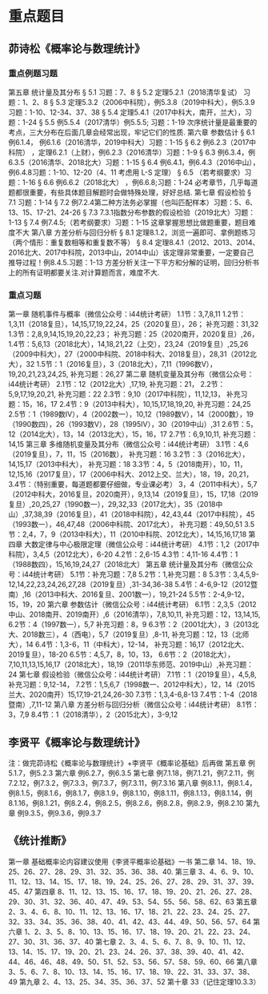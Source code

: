 # 重点题目
## 茆诗松《概率论与数理统计》
### 重点例题习题
第五章 统计量及其分布
§ 5.1 习题：7、8
§ 5.2 定理5.2.1（2018清华复试） 习题：1、2、8
§ 5.3 定理5.3.2（2006中科院），例5.3.8（2019中科大），例5.3.9习题：1-10、12-34、37、38
§ 5.4 定理5.4.1（2017中科大，南开，兰大），习题：1-24
§ 5.5 例5.5.4（2017清华）例5.5.5; 习题：1-19
次序统计量是最重要的考点，三大分布在后面几章会经常出现，牢记它们的性质.
第六章 参数估计
§ 6.1 例6.1.4， 例6.1.6（2016清华，2019中科大）习题：1-15
§ 6.2 例6.2.3（2017中科院） ，定理6.2.1（上财），例6.2.3（2016清华）习题：1-9
§ 6.3 例6.3.4，例6.3.5（2016清华、2018北大）习题：1-15
§ 6.4 例6.4.1，例6.4.3（2016中山），例6.4.8习题：1-10、12-20（4、11 考虑用 L-S 定理）
§ 6.5 （若考纲要求）习题：1-16
§ 6.6 例6.6.2（2018北大） ，例6.6.8;习题：1-24
必考章节，几乎每道题都很重要，有些具体题目解题时会做特殊处理，好好总结.
第七章 假设检验
§ 7.1 习题：1-14
§ 7.2 例7.2.4第二种方法务必掌握（也叫匹配样本）习题：5、6、13、15、17-21、24-26
§ 7.3 7.3.1指数分布参数的假设检验（2019北大）习题：1-13
§ 7.4 例7.4.5;（若考纲要求）习题：1-15
这章掌握思想比做题重要，题目难度不大
第八章 方差分析与回归分析
§ 8.1 定理8.1.2，浏览一遍即可、拿例题练习（两个情形：重复数相等和重复数不等） 
§ 8.4 定理8.4.1（2012、2013、2014、2016北大、2017中科院，2013中山，2014中山）该定理非常重要，一定要自己推导过程！例8.4.5.习题：1-13
方差分析关注一下平方和分解的证明，回归分析书上的所有证明都要关注.对计算题而言，难度不大.
### 重点习题
第一章 随机事件与概率（微信公众号：i44统计考研）
1.1节：3,7,8,11
1.2节：1,3,11（2018复旦），14,15,17,19,22,24，25（2020复旦），26；
补充习题：31,32
1.3节：2,8,9,14,15,19,20,22,23；
补充习题：25（2020南开，2020复旦）,26，
1.4节：5,6,13（2018北大），14,18,21,22（上交），23,24（2019复旦）,25,26（2009中科大），27（2000中科院、2018中科大、2018复旦），28,31（2012北大），32
1.5节：1（2016复旦），3（2018北大），7,11（1996数V），19,20,21,23,24,25,
补充习题：26,27
第二章 随机变量及其分布（微信公众号：i44统计考研）
2.1节：12（2012北大）,17,19,
补充习题：21，
2.2节：5,9,17,19,20,21,
补充习题：22
2.3节：9,10（2017中科院），11,12,13，
补充习题：15，16，17
2.4节：9（2013中科大），10,15,17,18,19,20,
补充习题：24,25
2.5节：1（1989数IV），4（2002数一），10,12（1989数V），14（2000数），19（1990数四），26（1993数V），28（1995IV），30（2019中山）,31
2.6节：5，12（2014北大），13，14（2013北大），15，16，17
2.7节：6,9,10,11,
补充习题：14,15
第三章 多维随机变量及其分布（微信公众号：i44统计考研）
3.1节：4,6（2019复旦），7，11，15（2016数），
补充习题：16
3.2节：3（2016北大），14,15,17（2013中科大），
补充习题：18
3.3节：4，5（2018南开），10，11，12,15,16（2017复旦），17（2006中科大、2012上交、兰大），18，19，20,21，
3.4节：（特别重要，每道题都要仔细做，专业课必考）
3，4（2011中科大），5,7（2012中科大，2016复旦，2020南开），9,13,14（2019复旦），15，17,18（2019复旦）,20,25,27（1990数一），29,32,33（2017北大），35（2018中山）,37,38,39（2016复旦），41（2018中科院），42,43,44（2017中科院），45（1993数一），46,47,48（2006中科院、2017北大），
补充习题：49,50,51
3.5节：2,4，7，9（2013中科大），11（2010中科院、2012北大），14,15,16,17,18
第四章 大数定律与中心极限定理（微信公众号：i44统计考研）
4.1节：1,2（2017中科院），3,4,5（2012北大），6-20
4.2节：2,6-15
4.3节：4,11-16
4.4节：1（1988数四），15,16,19,24,27（2018北大）
第五章 统计量及其分布（微信公众号：i44统计考研）
5.1节：补充习题：7,8
5.2节：1,补充习题：8
5.3节：3,4,5,9-12,14,22,23,24,26,27,28（2019复旦）,31-34,36-38
5.4节：4-6,9-12（2012暨南）,16（2013中科大、2016复旦、2001数一），19,21-24
5.5节：2-4,9-12，15，19，20
第六章 参数估计（微信公众号：i44统计考研）
6.1节：2,3,5（2012中山、2018南开、2019南开）,6（2016清华），7,8,10,11,
补充习题：12，13,14,15,
6.2节：4（1997数一），5,7
补充习题：8，9
6.3节：2（2001北大），3（2013北大、2018数三），4（西电），5,7（2019复旦）,8-11,
补充习题：12，13（北师大），14
6.4节：1,3-6，11（中科大），12-14，
补充习题：16,17（2012北大、2019复旦），18-20
6.5节：4,5,7，8，10，13，
6.6节：2（2018北大），7,10,11,13,15,16,17（2018北大），18,19（2011华东师范、2019中山）,补充习题：24
第七章 假设检验（微信公众号：i44统计考研）
7.1节：1（2019复旦），4,5,8,
补充习题：9,12-14，
7.2节：1,5,6,7（1998数一、2012中科大），12，14（2015兰大、2020南开）15,17,19-21,24,26-30
7.3节：1,3,4-6,8-13
7.4节：1-4（2018暨南）,7,11-12
第八章 方差分析与回归分析（微信公众号：i44统计考研）
8.1节：3，7,9
8.4节：1（2018清华），2（2015北大），3-9,12
## 李贤平《概率论与数理统计》
注：做完茆诗松《概率论与数理统计》+李贤平《概率论基础》后再做
第五章
例5.1.7，例5.2.3
第六章
例6.2.7，例6.3.5
第七章
例7.1.18，例7.1.21，例7.2.11，例7.2.12，例7.3.2，例7.3.3，例7.3.7，例7.3.11，例7.3.16
第八章
例8.1.1，例8.1.4，例8.1.5，例8.1.6，例8.1.7，例8.1.9，例8.1.10，例8.1.11，例8.1.13，例8.1.14，例8.1.16，例8.1.21，例8.2.4，例8.2.5，例8.2.6，例8.2.8，例8.2.9，例8.2.10
第九章
例9.3.5，例9.3.6，例9.3.7
## 《统计推断》
第一章
基础概率论内容建议使用《李贤平概率论基础》一书
第二章 
14、18、19、25、26、27、28、29、31、32、35、36、38、40.
第三章
3、4、6、9、10、11、12、13、14、15、17、18、19、24、25、26、27、28、29、31、37、39、45、47
第四章 
8、11、12、13、15、16、17、18、19、20、21、26、27、28、29、30、31、32、36、40、47、49、53、54、55、56、58、62、63
第五章 
2、3、4、6、8、10、11、12、13、16、17、18、21、22、23、24、25、27、32、33、34、35、36、38、40、41、42、43、44、49、50、56、57、64
第六章 
1、2、3、5、8、10、13、15、16、17、18、19、20、21、22、23、24、27、30、31、36、37、40
第七章 
2、3、4、5、6、7、8、9、10、11、12、13、14、15、17、19、20、21、23、24、26、37、38、39、40、41、42、44、46、46、48、49、50、51、52、53、56、57、58、59、60、66
第八章 
3、5、6、7、8、10、13、14、15、16、17、18、19、22、31、33、37、38、49
第九章 
2、4、13、25、34、35、36、37、52
第十章 
33（记住定理10.3.3）
